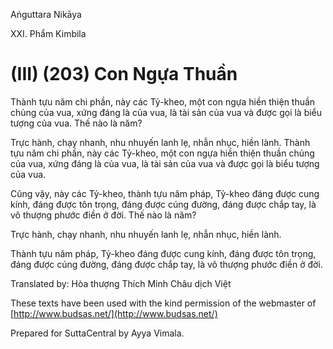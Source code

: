  

Aṅguttara Nikāya

XXI. Phẩm Kimbila

# (III) (203) Con Ngựa Thuần

Thành tựu năm chi phần, này các Tỷ-kheo, một con ngựa hiền thiện thuần chủng của vua, xứng đáng là của vua, là tài sản của vua và được gọi là biểu tượng của vua. Thế nào là năm?

Trực hành, chạy nhanh, nhu nhuyến lanh lẹ, nhẫn nhục, hiền lành. Thành tựu năm chi phần, này các Tỷ-kheo, một con ngựa hiền thiện thuần chủng của vua, xứng đáng là của vua, là tài sản của vua và được gọi là biểu tượng của vua.

Cũng vậy, này các Tỷ-kheo, thành tựu năm pháp, Tỷ-kheo đáng được cung kính, đáng được tôn trọng, đáng được cúng đường, đáng được chắp tay, là vô thượng phước điền ở đời. Thế nào là năm?

Trực hành, chạy nhanh, nhu nhuyến lanh lẹ, nhẫn nhục, hiền lành.

Thành tựu năm pháp, Tỷ-kheo đáng được cung kính, đáng được tôn trọng, đáng được cúng đường, đáng được chắp tay, là vô thượng phước điền ở đời.

Translated by: Hòa thượng Thích Minh Châu dịch Việt

These texts have been used with the kind permission of the webmaster of [http://www.budsas.net/](http://www.budsas.net/)

Prepared for SuttaCentral by Ayya Vimala.